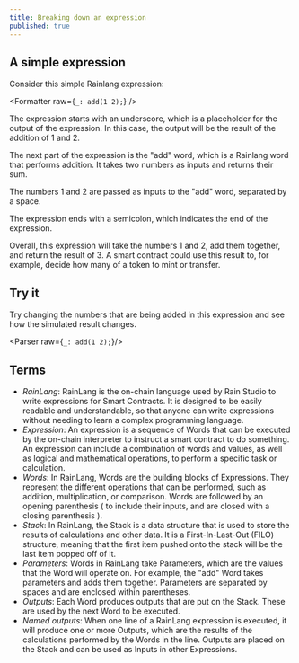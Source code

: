 ```yaml
---
title: Breaking down an expression
published: true
---
```


<script>
	import Formatter from 'rain-svelte-components/package/formatter/Formatter.svelte';
	import { Parser } from 'rain-svelte-components/package'
</script>

## A simple expression

Consider this simple Rainlang expression:

<Formatter raw={`_: add(1 2);`} />

The expression starts with an underscore, which is a placeholder for the output of the expression. In this case, the output will be the result of the addition of 1 and 2.

The next part of the expression is the "add" word, which is a Rainlang word that performs addition. It takes two numbers as inputs and returns their sum.

The numbers 1 and 2 are passed as inputs to the "add" word, separated by a space.

The expression ends with a semicolon, which indicates the end of the expression.

Overall, this expression will take the numbers 1 and 2, add them together, and return the result of 3.
A smart contract could use this result to, for example, decide how many of a token to mint or transfer.

## Try it

Try changing the numbers that are being added in this expression and see how the simulated result changes.

<Parser raw={`_: add(1 2);`}/>

## Terms

- _RainLang_: RainLang is the on-chain language used by Rain Studio to write expressions for Smart Contracts. It is designed to be easily readable and understandable, so that anyone can write expressions without needing to learn a complex programming language.
- _Expression_: An expression is a sequence of Words that can be executed by the on-chain interpreter to instruct a smart contract to do something. An expression can include a combination of words and values, as well as logical and mathematical operations, to perform a specific task or calculation.
- _Words_: In RainLang, Words are the building blocks of Expressions. They represent the different operations that can be performed, such as addition, multiplication, or comparison. Words are followed by an opening parenthesis ( to include their inputs, and are closed with a closing parenthesis ).
- _Stack_: In RainLang, the Stack is a data structure that is used to store the results of calculations and other data. It is a First-In-Last-Out (FILO) structure, meaning that the first item pushed onto the stack will be the last item popped off of it.
- _Parameters_: Words in RainLang take Parameters, which are the values that the Word will operate on. For example, the "add" Word takes parameters and adds them together. Parameters are separated by spaces and are enclosed within parentheses.
- _Outputs_: Each Word produces outputs that are put on the Stack. These are used by the next Word to be executed.
- _Named outputs_: When one line of a RainLang expression is executed, it will produce one or more Outputs, which are the results of the calculations performed by the Words in the line. Outputs are placed on the Stack and can be used as Inputs in other Expressions.
